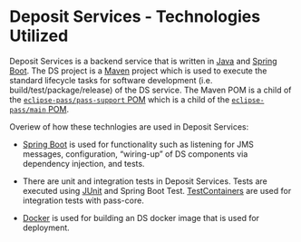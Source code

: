 # Deposit Services - Technologies Utilized

Deposit Services is a backend service that is written in [Java](https://www.java.com/en/) and 
[Spring Boot](https://spring.io/projects/spring-boot).  The DS project is a [Maven](https://maven.apache.org/) 
project which is used to execute the standard lifecycle tasks for software development (i.e. build/test/package/release) 
of the DS service.  The Maven POM is a child of the [`eclipse-pass/pass-support` POM](https://github.com/eclipse-pass/pass-support) 
which is a child of the [`eclipse-pass/main` POM](https://github.com/eclipse-pass/main).

Overiew of how these technlogies are used in Deposit Services:

* [Spring Boot](https://spring.io/projects/spring-boot) is used for functionality such as listening for JMS messages, 
configuration, “wiring-up” of DS components via dependency injection, and tests.

* There are unit and integration tests in Deposit Services. Tests are executed using [JUnit](https://junit.org/junit5/) and Spring Boot Test.
[TestContainers](https://testcontainers.com/) are used for integration tests with pass-core.

* [Docker](https://www.docker.com/) is used for building an DS docker image that is used for deployment.
